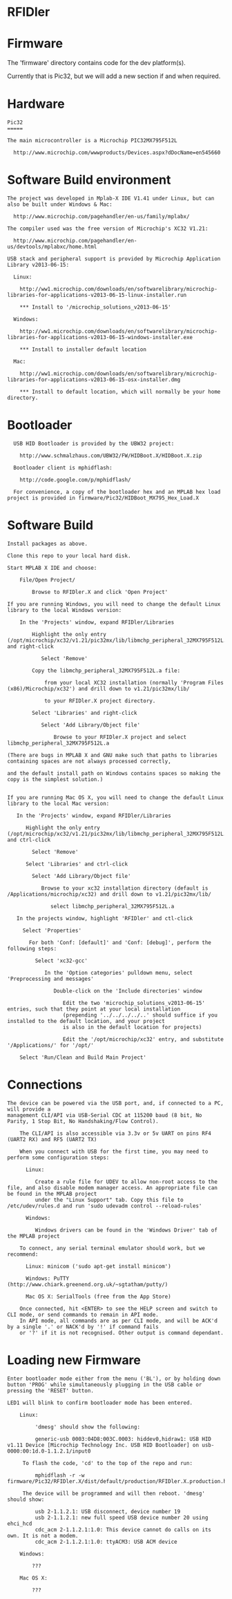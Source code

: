 RFIDler
=======

Firmware
========

The 'firmware' directory contains code for the dev platform(s).

Currently that is Pic32, but we will add a new section if and when required.

Hardware
========

	Pic32
	=====

	The main microcontroller is a Microchip PIC32MX795F512L

	  http://www.microchip.com/wwwproducts/Devices.aspx?dDocName=en545660

Software Build environment
==========================

	The project was developed in Mplab-X IDE V1.41 under Linux, but can also be built under Windows & Mac:

	  http://www.microchip.com/pagehandler/en-us/family/mplabx/

	The compiler used was the free version of Microchip's XC32 V1.21:

	  http://www.microchip.com/pagehandler/en-us/devtools/mplabxc/home.html

	USB stack and peripheral support is provided by Microchip Application Library v2013-06-15:

      Linux:
      
        http://ww1.microchip.com/downloads/en/softwarelibrary/microchip-libraries-for-applications-v2013-06-15-linux-installer.run

        *** Install to '/microchip_solutions_v2013-06-15'

      Windows:

        http://ww1.microchip.com/downloads/en/softwarelibrary/microchip-libraries-for-applications-v2013-06-15-windows-installer.exe

        *** Install to installer default location

      Mac:

        http://ww1.microchip.com/downloads/en/softwarelibrary/microchip-libraries-for-applications-v2013-06-15-osx-installer.dmg

        *** Install to default location, which will normally be your home directory.

Bootloader
==========

      USB HID Bootloader is provided by the UBW32 project:

        http://www.schmalzhaus.com/UBW32/FW/HIDBoot.X/HIDBoot.X.zip

      Bootloader client is mphidflash:

        http://code.google.com/p/mphidflash/

      For convenience, a copy of the bootloader hex and an MPLAB hex load project is provided in firmware/Pic32/HIDBoot_MX795_Hex_Load.X

Software Build
==============

    Install packages as above.

    Clone this repo to your local hard disk.

    Start MPLAB X IDE and choose:

        File/Open Project/

            Browse to RFIDler.X and click 'Open Project'

    If you are running Windows, you will need to change the default Linux library to the local Windows version:

        In the 'Projects' window, expand RFIDler/Libraries

            Highlight the only entry (/opt/microchip/xc32/v1.21/pic32mx/lib/libmchp_peripheral_32MX795F512L.a) and right-click

               Select 'Remove'

            Copy the libmchp_peripheral_32MX795F512L.a file:

                from your local XC32 installation (normally 'Program Files (x86)/Microchip/xc32') and drill down to v1.21/pic32mx/lib/

                to your RFIDler.X project directory.

            Select 'Libraries' and right-click

               Select 'Add Library/Object file'

                   Browse to your RFIDler.X project and select libmchp_peripheral_32MX795F512L.a

    (There are bugs in MPLAB X and GNU make such that paths to libraries containing spaces are not always processed correctly,

    and the default install path on Windows contains spaces so making the copy is the simplest solution.)


    If you are running Mac OS X, you will need to change the default Linux library to the local Mac version:

       In the 'Projects' window, expand RFIDler/Libraries

          Highlight the only entry (/opt/microchip/xc32/v1.21/pic32mx/lib/libmchp_peripheral_32MX795F512L.a) and ctrl-click

            Select 'Remove'

          Select 'Libraries' and ctrl-click

            Select 'Add Library/Object file'

               Browse to your xc32 installation directory (default is /Applications/microchip/xc32) and drill down to v1.21/pic32mx/lib/

                  select libmchp_peripheral_32MX795F512L.a

       In the projects window, highlight 'RFIDler' and ctl-click

         Select 'Properties'

           For both 'Conf: [default]' and 'Conf: [debug]', perform the following steps:

             Select 'xc32-gcc'

                In the 'Option categories' pulldown menu, select 'Preprocessing and messages'

                   Double-click on the 'Include directories' window

                      Edit the two 'microchip_solutions_v2013-06-15' entries, such that they point at your local installation
                      (prepending '../../../../..' should suffice if you installed to the default location, and your project
                      is also in the default location for projects)

                      Edit the '/opt/microchip/xc32' entry, and substitute '/Applications/' for '/opt/'

        Select 'Run/Clean and Build Main Project'

Connections
===========

	The device can be powered via the USB port, and, if connected to a PC, will provide a
	management CLI/API via USB-Serial CDC at 115200 baud (8 bit, No Parity, 1 Stop Bit, No Handshaking/Flow Control).

        The CLI/API is also accessible via 3.3v or 5v UART on pins RF4 (UART2 RX) and RF5 (UART2 TX)

        When you connect with USB for the first time, you may need to perform some configuration steps:

          Linux:

             Create a rule file for UDEV to allow non-root access to the file, and also disable modem manager access. An appropriate file can be found in the MPLAB project
             under the "Linux Support" tab. Copy this file to /etc/udev/rules.d and run 'sudo udevadm control --reload-rules'

          Windows:

             Windows drivers can be found in the 'Windows Driver' tab of the MPLAB project

        To connect, any serial terminal emulator should work, but we recommend:

          Linux: minicom ('sudo apt-get install minicom')

          Windows: PuTTY (http://www.chiark.greenend.org.uk/~sgtatham/putty/)

          Mac OS X: SerialTools (free from the App Store)

        Once connected, hit <ENTER> to see the HELP screen and switch to CLI mode, or send commands to remain in API mode.
        In API mode, all commands are as per CLI mode, and will be ACK'd by a single '.' or NACK'd by '!' if command fails
        or '?' if it is not recognised. Other output is command dependant.

Loading new Firmware
====================

	Enter bootloader mode either from the menu ('BL'), or by holding down button 'PROG' while simultaneously plugging in the USB cable or pressing the 'RESET' button.

	LED1 will blink to confirm bootloader mode has been entered.

        Linux:

             'dmesg' should show the following:

	         generic-usb 0003:04D8:003C.0003: hiddev0,hidraw1: USB HID v1.11 Device [Microchip Technology Inc. USB HID Bootloader] on usb-0000:00:1d.0-1.1.2.1/input0

	     To flash the code, 'cd' to the top of the repo and run:

	         mphidflash -r -w firmware/Pic32/RFIDler.X/dist/default/production/RFIDler.X.production.hex

 	     The device will be programmed and will then reboot. 'dmesg' should show:

	         usb 2-1.1.2.1: USB disconnect, device number 19
	         usb 2-1.1.2.1: new full speed USB device number 20 using ehci_hcd
	         cdc_acm 2-1.1.2.1:1.0: This device cannot do calls on its own. It is not a modem.
	         cdc_acm 2-1.1.2.1:1.0: ttyACM3: USB ACM device

        Windows:

            ???

        Mac OS X:

            ???




